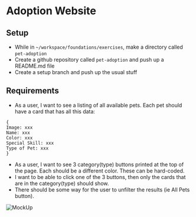 # Adoption Website

## Setup
* While in `~/workspace/foundations/exercises`, make a directory called `pet-adoption`
* Create a github repository called `pet-adoption` and push up a README.md file
* Create a setup branch and push up the usual stuff

## Requirements

- As a user, I want to see a listing of all available pets. Each pet should have a card that has all this data:
```
{
Image: xxx
Name: xxx
Color: xxx
Special Skill: xxx
Type of Pet: xxx
}
```
- As a user, I want to see 3 category(type) buttons printed at the top of the page. Each should be a different color. These can be hard-coded.
- I want to be able to click one of the 3 buttons, then only the cards that are in the category(type) should show.
- There should be some way for the user to unfilter the results (ie All Pets button).


![MockUp](MockUp.png)
